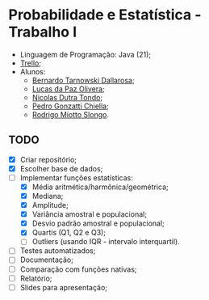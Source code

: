 # Probabilidade e Estatística - Trabalho I

- Linguagem de Programação: Java (21);
- [Trello](https://trello.com/b/tifTF5Vp);
- Alunos:
	- [Bernardo Tarnowski Dallarosa](https://github.com/bernardotdallarosa);
	- [Lucas da Paz Olivera](https://github.com/xLucaspx);
	- [Nicolas Dutra Tondo](https://github.com/NicolasTondo);
	- [Pedro Gonzatti Chiella](https://github.com/pgchiella);
	- [Rodrigo Miotto Slongo](https://github.com/Slongo11).

## TODO

- [x] Criar repositório;
- [x] Escolher base de dados;
- [ ] Implementar funções estatísticas:
  - [x] Média aritmética/harmônica/geométrica;
  - [x] Mediana;
  - [x] Amplitude;
  - [x] Variância amostral e populacional;
  - [x] Desvio padrão amostral e populacional;
  - [x] Quartis (Q1, Q2 e Q3);
  - [ ] Outliers (usando IQR - intervalo interquartil).
- [ ] Testes automatizados;
- [ ] Documentação;
- [ ] Comparação com funções nativas;
- [ ] Relatório;
- [ ] Slides para apresentação;
